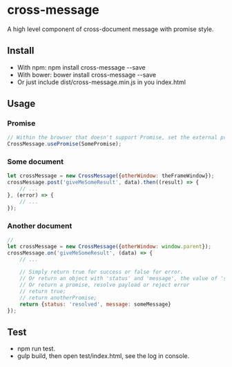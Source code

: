 # cross-message
A high level component of cross-document message with promise style.


## Install
- With npm: npm install cross-message --save
- With bower: bower install cross-message --save
- Or just include dist/cross-message.min.js in you index.html


## Usage
### Promise
```javascript
// Within the browser that doesn't support Promise, set the external promise lib.
CrossMessage.usePromise(SomePromise);
```

### Some document
```javascript
let crossMessage = new CrossMessage({otherWindow: theFrameWindow});
crossMessage.post('giveMeSomeResult', data).then((result) => {
    // ...
}, (error) => {
    // ...
});
```

### Another document
```javascript
//
let crossMessage = new CrossMessage({otherWindow: window.parent});
crossMessage.on('giveMeSomeResult', (data) => {
    // ...
    
    // Simply return true for success or false for error.
    // Or return an object with 'status' and 'message', the value of 'status' must be 'resolved' or 'rejected'.
    // Or return a promise, resolve payload or reject error
    // return true;
    // return anotherPromise;
    return {status: 'resolved', message: someMessage}
});
```

## Test
- npm run test.
- gulp build, then open test/index.html, see the log in console.
